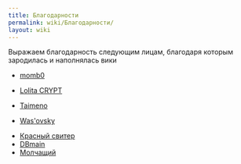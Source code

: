 ```yaml
---
title: Благодарности
permalink: wiki/Благодарности/
layout: wiki
---
```


Выражаем благодарность следующим лицам, благодаря которым зародилась и
наполнялась вики

-   [momb0](https://vk.com/momb0)<span style="font-size:13px;">  </span>

<!-- -->

-   [Lolita CRYPT](https://vk.com/id283474647)

<!-- -->

-   [Taimeno](https://vk.com/idfenikals)

<!-- -->

-   [Was'ovsky](https://vk.com/w45ya)

<!-- -->

-   [Красный свитер](https://vk.com/mcrobmar)
-   [DBmain](https://vk.com/russkiypoopforever)
-   [Молчащий](https://vk.com/id265955611)

